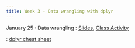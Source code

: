 ```yaml
---
title: Week 3 - Data wrangling with dplyr
---
```


January 25
: Data wrangling
  : [Slides](https://sta175.github.io/slides/data_wrangling.html), [Class Activity](https://sta175.github.io/class_activities/STA175_Activity3_New.html)
  
: [dplyr cheat sheet](https://raw.githubusercontent.com/rstudio/cheatsheets/master/data-transformation.pdf)